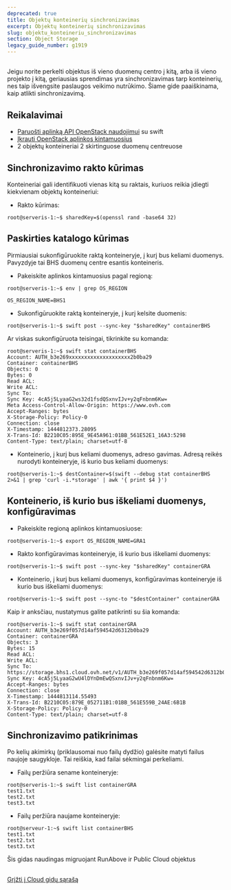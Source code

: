 ```yaml
---
deprecated: true
title: Objektų konteinerių sinchronizavimas
excerpt: Objektų konteinerių sinchronizavimas
slug: objektu_konteineriu_sinchronizavimas
section: Object Storage
legacy_guide_number: g1919
---
```



## 
Jeigu norite perkelti objektus iš vieno duomenų centro į kitą, arba iš vieno projekto į kitą, geriausias sprendimas yra sinchronizavimas tarp konteinerių, nes taip išvengsite paslaugos veikimo nutrūkimo. Šiame gide paaiškinama, kaip atlikti sinchronizavimą.


## Reikalavimai

- [Paruošti aplinką API OpenStack naudojimui]({legacy}1851) su swift
- [Įkrauti OpenStack aplinkos kintamuosius]({legacy}1852)
- 2 objektų konteineriai 2 skirtinguose duomenų centreuose




## Sinchronizavimo rakto kūrimas
Konteineriai gali identifikuoti vienas kitą su raktais, kuriuos reikia įdiegti kiekvienam objektų konteineriui:


- Rakto kūrimas:


```
root@serveris-1:~$ sharedKey=$(openssl rand -base64 32)
```





## Paskirties katalogo kūrimas
Pirmiausiai sukonfigūruokite raktą konteineryje, į kurį bus keliami duomenys.
Pavyzdyje tai BHS duomenų centre esantis konteineris.


- Pakeiskite aplinkos kintamuosius pagal regioną:


```
root@serveris-1:~$ env | grep OS_REGION 

OS_REGION_NAME=BHS1
```


- Sukonfigūruokite raktą konteineryje, į kurį kelsite duomenis:


```
root@serveris-1:~$ swift post --sync-key "$sharedKey" containerBHS
```



Ar viskas sukonfigūruota teisingai, tikrinkite su komanda:


```
root@serveris-1:~$ swift stat containerBHS
Account: AUTH_b3e269xxxxxxxxxxxxxxxxxxxx2b0ba29
Container: containerBHS
Objects: 0
Bytes: 0
Read ACL:
Write ACL:
Sync To:
Sync Key: 4cA5j5LyaaG2ws32d1fsdQSxnvIJv+y2qFnbnm6Kw=
Meta Access-Control-Allow-Origin: https://www.ovh.com
Accept-Ranges: bytes
X-Storage-Policy: Policy-0
Connection: close
X-Timestamp: 1444812373.28095
X-Trans-Id: B2210C05:895E_9E45A961:01BB_561E52E1_16A3:5298
Content-Type: text/plain; charset=utf-8
```



- Konteinerio, į kurį bus keliami duomenys, adreso gavimas. Adresą reikės nurodyti konteineryje, iš kurio bus keliami duomenys:


```
root@serveris-1:~$ destContainer=$(swift --debug stat containerBHS 2>&1 | grep 'curl -i.*storage' | awk '{ print $4 }')
```





## Konteinerio, iš kurio bus iškeliami duomenys, konfigūravimas

- Pakeiskite regioną aplinkos kintamuosiuose:


```
root@serveris-1:~$ export OS_REGION_NAME=GRA1
```


- Rakto konfigūravimas konteineryje, iš kurio bus iškeliami duomenys:


```
root@serveris-1:~$ swift post --sync-key "$sharedKey" containerGRA
```


- Konteinerio, į kurį bus keliami duomenys, konfigūravimas konteineryje iš kurio bus iškeliami duomenys:


```
root@serveris-1:~$ swift post --sync-to "$destContainer" containerGRA
```



Kaip ir anksčiau, nustatymus galite patikrinti su šia komanda:


```
root@serveris-1:~$ swift stat containerGRA
Account: AUTH_b3e269f057d14af594542d6312b0ba29
Container: containerGRA
Objects: 3
Bytes: 15
Read ACL:
Write ACL:
Sync To: https://storage.bhs1.cloud.ovh.net/v1/AUTH_b3e269f057d14af594542d6312b0ba29/containerBHS
Sync Key: 4cA5j5LyaaG2wU4lDYnDmEwQSxnvIJv+y2qFnbnm6Kw=
Accept-Ranges: bytes
Connection: close
X-Timestamp: 1444813114.55493
X-Trans-Id: B2210C05:879E_052711B1:01BB_561E559B_24AE:6B1B
X-Storage-Policy: Policy-0
Content-Type: text/plain; charset=utf-8
```




## Sinchronizavimo patikrinimas
Po kelių akimirkų (priklausomai nuo failų dydžio) galėsite matyti failus naujoje saugykloje. Tai reiškia, kad failai sėkmingai perkeliami.


- Failų peržiūra sename konteineryje:


```
root@serveris-1:~$ swift list containerGRA
test1.txt
test2.txt
test3.txt
```


- Failų peržiūra naujame konteineryje:


```
root@serveur-1:~$ swift list containerBHS
test1.txt
test2.txt
test3.txt
```



Šis gidas naudingas migruojant RunAbove ir Public Cloud objektus


## 
[Grįžti į Cloud gidų sąrašą]({legacy}1785)


